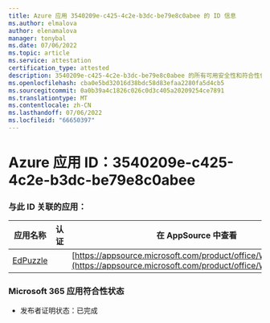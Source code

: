 ```yaml
---
title: Azure 应用 3540209e-c425-4c2e-b3dc-be79e8c0abee 的 ID 信息
ms.author: elmalova
author: elenamalova
manager: tonybal
ms.date: 07/06/2022
ms.topic: article
ms.service: attestation
certification_type: attested
description: 3540209e-c425-4c2e-b3dc-be79e8c0abee 的所有可用安全性和符合性信息。
ms.openlocfilehash: cba0e5bd32016d38bdc58d83efaa2280fa5d4cb5
ms.sourcegitcommit: 0a0b39a4c1826c026c0d3c405a20209254ce7891
ms.translationtype: MT
ms.contentlocale: zh-CN
ms.lasthandoff: 07/06/2022
ms.locfileid: "66650397"
---
```

# <a name="azure-app-id-3540209e-c425-4c2e-b3dc-be79e8c0abee"></a>Azure 应用 ID：3540209e-c425-4c2e-b3dc-be79e8c0abee


### <a name="apps-associated-with-this-id"></a>与此 ID 关联的应用：
| **应用名称** | **认证** | **在 AppSource 中查看** |
|--------------|---------------|-----------------------|
| [EdPuzzle](../forward/WA200003736.md) |  | [https://appsource.microsoft.com/product/office/WA200003736](https://appsource.microsoft.com/product/office/WA200003736) |

### <a name="microsoft-365-app-compliance-status"></a>Microsoft 365 应用符合性状态
- 发布者证明状态：已完成
